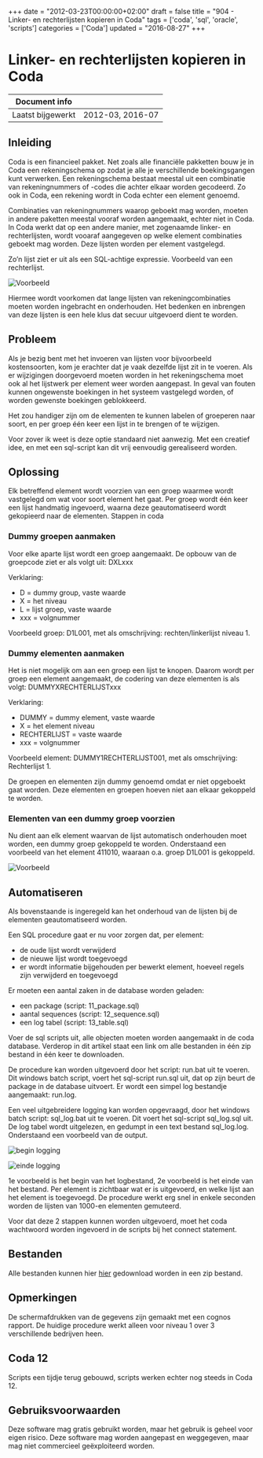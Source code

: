 +++
date = "2012-03-23T00:00:00+02:00"
draft = false
title = "904 - Linker- en rechterlijsten kopieren in Coda"
tags = ['coda', 'sql', 'oracle', 'scripts']
categories = ['Coda'] 
updated = "2016-08-27"
+++

# Linker- en rechterlijsten kopieren in Coda


| Document info       |                   |
|---------------------|-------------------|
| Laatst bijgewerkt   | 2012-03, 2016-07  |


## Inleiding

Coda is een financieel pakket. Net zoals alle financiële pakketten bouw je in Coda een rekeningschema op zodat je alle
je verschillende boekingsgangen kunt verwerken. Een rekeningschema bestaat meestal uit een combinatie van
rekeningnummers of -codes die achter elkaar worden gecodeerd. Zo ook in Coda, een rekening wordt in Coda echter een
element genoemd.

Combinaties van rekeningnummers waarop geboekt mag worden, moeten in andere paketten meestal vooraf worden aangemaakt,
echter niet in Coda. In Coda werkt dat op een andere manier, met zogenaamde linker- en rechterlijsten, wordt vooaraf
aangegeven op welke element combinaties geboekt mag worden. Deze lijsten worden per element vastgelegd.

Zo’n lijst ziet er uit als een SQL-achtige expressie. Voorbeeld van een rechterlijst.

![Voorbeeld](/img/202-1-coda-lijsten-02-voorbeeld-van-een-lijst.jpg)

Hiermee wordt voorkomen dat lange lijsten van rekeningcombinaties moeten worden ingebracht en onderhouden. Het bedenken
en inbrengen van deze lijsten is een hele klus dat secuur uitgevoerd dient te worden.

## Probleem

Als je bezig bent met het invoeren van lijsten voor bijvoorbeeld kostensoorten, kom je erachter dat je vaak dezelfde
lijst zit in te voeren. Als er wijzigingen doorgevoerd moeten worden in het rekeningschema moet ook al het lijstwerk
per element weer worden aangepast. In geval van fouten kunnen ongewenste boekingen in het systeem vastgelegd worden, of
worden gewenste boekingen geblokkeerd.

Het zou handiger zijn om de elementen te kunnen labelen of groeperen naar soort, en per groep één keer een lijst in te
brengen of te wijzigen.

Voor zover ik weet is deze optie standaard niet aanwezig. Met een creatief idee, en met een sql-script kan dit vrij
eenvoudig gerealiseerd worden.


## Oplossing

Elk betreffend element wordt voorzien van een groep waarmee wordt vastgelegd om wat voor soort element het gaat. Per
groep wordt één keer een lijst handmatig ingevoerd, waarna deze geautomatiseerd wordt gekopieerd naar de elementen.
Stappen in coda

### Dummy groepen aanmaken

Voor elke aparte lijst wordt een groep aangemaakt. De opbouw van de groepcode ziet er als volgt uit: DXLxxx

Verklaring:

* D = dummy group, vaste waarde
* X = het niveau
* L = lijst groep, vaste waarde
* xxx = volgnummer

Voorbeeld groep: D1L001, met als omschrijving: rechten/linkerlijst niveau 1.


### Dummy elementen aanmaken

Het is niet mogelijk om aan een groep een lijst te knopen. Daarom wordt per groep een element aangemaakt, de codering
van deze elementen is als volgt: DUMMYXRECHTERLIJSTxxx

Verklaring:

* DUMMY = dummy element, vaste waarde
* X = het element niveau
* RECHTERLIJST = vaste waarde
* xxx = volgnummer

Voorbeeld element: DUMMY1RECHTERLIJST001, met als omschrijving: Rechterlijst 1.

De groepen en elementen zijn dummy genoemd omdat er niet opgeboekt gaat worden. Deze elementen en groepen hoeven niet
aan elkaar gekoppeld te worden. 


### Elementen van een dummy groep voorzien

Nu dient aan elk element waarvan de lijst automatisch onderhouden moet worden, een dummy groep gekoppeld te worden.
Onderstaand een voorbeeld van het element 411010, waaraan o.a. groep D1L001 is gekoppeld.

![Voorbeeld](/img/202-2-coda-lijsten-03-element-en-groepen.jpg)


## Automatiseren

Als bovenstaande is ingeregeld kan het onderhoud van de lijsten bij de elementen geautomatiseerd worden.

Een SQL procedure gaat er nu voor zorgen dat, per element:

* de oude lijst wordt verwijderd
* de nieuwe lijst wordt toegevoegd
* er wordt informatie bijgehouden per bewerkt element, hoeveel regels zijn verwijderd en toegevoegd

Er moeten een aantal zaken in de database worden geladen:

* een package (script: 11_package.sql)
* aantal sequences (script: 12_sequence.sql)
* een log tabel (script: 13_table.sql)

Voer de sql scripts uit, alle objecten moeten worden aangemaakt in de coda database.
Verderop in dit artikel staat een link om alle bestanden in één zip bestand in één keer te downloaden. 


De procedure kan worden uitgevoerd door het script: run.bat uit te voeren. Dit windows batch script, voert het
sql-script run.sql uit, dat op zijn beurt de package in de database uitvoert. Er wordt een simpel log bestandje
aangemaakt: run.log.

Een veel uitgebreidere logging kan worden opgevraagd, door het windows batch script: sql_log.bat uit te voeren. Dit
voert het sql-script sql_log.sql uit. De log tabel wordt uitgelezen, en gedumpt in een text bestand sql_log.log.
Onderstaand een voorbeeld van de output.

![begin logging](/img/202-3-coda-lijsten-logging-01.jpg)


![einde logging](/img/202-4-coda-lijsten-logging-02.jpg)

1e voorbeeld is het begin van het logbestand, 2e voorbeeld is het einde van het bestand. Per element is zichtbaar wat
er is uitgevoerd, en welke lijst aan het element is toegevoegd. De procedure werkt erg snel in enkele seconden worden
de lijsten van 1000-en elementen gemuteerd.

Voor dat deze 2 stappen kunnen worden uitgevoerd, moet het coda wachtwoord worden ingevoerd in de scripts bij het
connect statement.


## Bestanden
Alle bestanden kunnen hier 
[hier](/img/202-5-coda-lijsten.zip)
gedownload worden in een zip bestand.


## Opmerkingen
De schermafdrukken van de gegevens zijn gemaakt met een cognos rapport. De huidige procedure werkt alleen voor niveau 1
over 3 verschillende bedrijven heen.


## Coda 12
Scripts een tijdje terug gebouwd, scripts werken echter nog steeds in Coda 12.


## Gebruiksvoorwaarden
Deze software mag gratis gebruikt worden, maar het gebruik is geheel voor eigen risico. Deze software mag worden
aangepast en weggegeven, maar mag niet commercieel geëxploiteerd worden.


